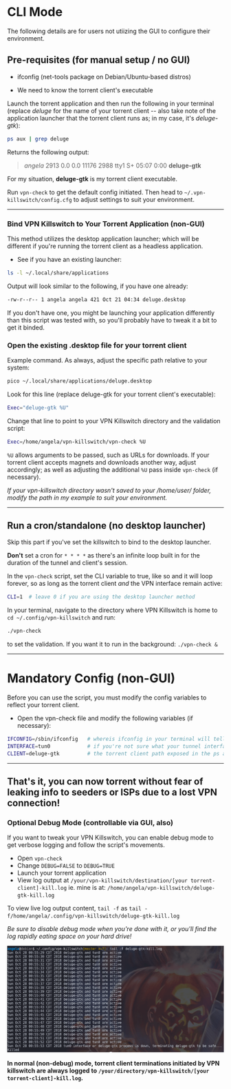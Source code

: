 # CLI Mode

The following details are for users not utiizing the GUI to configure their environment.
## Pre-requisites (for manual setup / no GUI)

- ifconfig (net-tools package on Debian/Ubuntu-based distros)

* We need to know the torrent client's executable

Launch the torrent application and then run the following in your terminal (replace *deluge* for the name of your torrent client -- also take note of the application launcher that the torrent client runs as; in my case, it's *deluge-gtk*):
```bash
ps aux | grep deluge
```
Returns the following output:

> *angela*    2913  0.0  0.0  11176  2988 tty1     S+   05:07   0:00 **deluge-gtk**

For my situation, **deluge-gtk** is my torrent client executable.

Run `vpn-check` to get the default config initiated.  Then head to `~/.vpn-killswitch/config.cfg` to adjust settings to suit your environment.

***

### Bind VPN Killswitch to Your Torrent Application (non-GUI)

This method utilizes the desktop application launcher; which will be different if you're running the torrent client as a headless application.
- See if you have an existing launcher:
```bash
ls -l ~/.local/share/applications
```
Output will look similar to the following, if you have one already:
```bash
-rw-r--r-- 1 angela angela 421 Oct 21 04:34 deluge.desktop
```

If you don't have one, you might be launching your application differently than this script was tested with, so you'll probably have to tweak it a bit to get it binded.

### Open the existing .desktop file for your torrent client
Example command.  As always, adjust the specific path relative to your system:
```bash
pico ~/.local/share/applications/deluge.desktop
```

Look for this line (replace deluge-gtk for your torrent client's executable):
```bash
Exec="deluge-gtk %U"
```

Change that line to point to your VPN Killswitch directory and the validation script:
```bash
Exec=/home/angela/vpn-killswitch/vpn-check %U
```
`%U` allows arguments to be passed, such as URLs for downloads.  If your torrent client accepts magnets and downloads another way, adjust accordingly; as well as adjusting the additional `%U` pass inside `vpn-check` (if necessary).

*If your vpn-killswitch directory wasn't saved to your /home/user/ folder, modify the path in my example to suit your environment.*
***
## Run a cron/standalone (no desktop launcher)
Skip this part if you've set the killswitch to bind to the desktop launcher.

**Don't** set a cron for `* * * *` as there's an infinite loop built in for the duration of the tunnel and client's session.

In the `vpn-check` script, set the CLI variable to true, like so and it will loop forever, so as long as the torrent client *and* the VPN interface remain active:
```bash
CLI=1  # leave 0 if you are using the desktop launcher method
```

In your terminal, navigate to the directory where VPN Killswitch is home to `cd ~/.config/vpn-killswitch` and run:
```bash
./vpn-check
```
to set the validation.  If you want it to run in the background: `./vpn-check &`
***
# Mandatory Config (non-GUI)
Before you can use the script, you must modify the config variables to reflect your torrent client.
- Open the vpn-check file and modify the following variables (if necessary):

```bash
IFCONFIG=/sbin/ifconfig   # whereis ifconfig in your terminal will tell you where ifconfig's path is
INTERFACE=tun0            # if you're not sure what your tunnel interface is, run ip a while connected to a vpn.  wlan0 = wifi eth0 = ethernet, etc. (Names will vary by interface type)
CLIENT=deluge-gtk         # the torrent client path exposed in the ps aux command from earlier
```
***
## That's it, you can now torrent without fear of leaking info to seeders or ISPs due to a lost VPN connection!


### Optional Debug Mode (controllable via GUI, also)
If you want to tweak your VPN Killswitch, you can enable debug mode to get verbose logging and follow the script's movements.
- Open `vpn-check`
- Change `DEBUG=FALSE` to `DEBUG=TRUE`
- Launch your torrent application
- View log output at `/your/vpn-killswitch/destination/[your torrent-client]-kill.log` ie. mine is at: `/home/angela/vpn-killswitch/deluge-gtk-kill.log`

To view live log output content, `tail -f` as `tail -f/home/angela/.config/vpn-killswitch/deluge-gtk-kill.log`

*Be sure to disable debug mode when you're done with it, or you'll find the log rapidly eating space on your hard drive!*

![debug mode](./img/debug-mode.png)

**In normal (non-debug) mode, torrent client terminations initiated by VPN killswitch are always logged to `/your/directory/vpn-killswitch/[your torrent-client]-kill.log`.**
